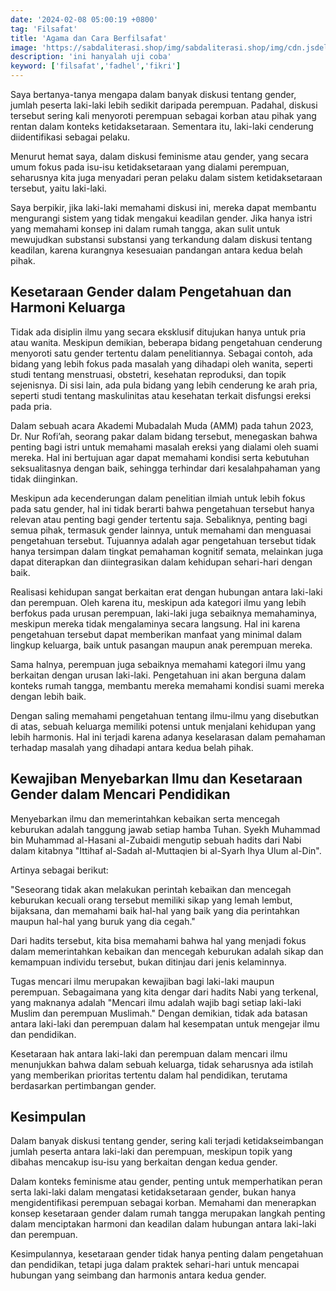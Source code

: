 ```yaml
---
date: '2024-02-08 05:00:19 +0800'
tag: 'Filsafat'
title: 'Agama dan Cara Berfilsafat'
image: 'https://sabdaliterasi.shop/img/sabdaliterasi.shop/img/cdn.jsdelivr.net/gh/ajax-jquery/asset.sabdaliterasi.shop@main/images/hand-3452582_640.jpg'
description: 'ini hanyalah uji coba'
keyword: ['filsafat','fadhel','fikri']
---
```

<p>Saya bertanya-tanya mengapa dalam banyak diskusi tentang gender, jumlah peserta laki-laki lebih sedikit daripada perempuan. Padahal, diskusi tersebut sering kali menyoroti perempuan sebagai korban atau pihak yang rentan dalam konteks ketidaksetaraan. Sementara itu, laki-laki cenderung diidentifikasi sebagai pelaku.</p><p>Menurut hemat saya, dalam diskusi feminisme atau gender, yang secara umum fokus pada isu-isu ketidaksetaraan yang dialami perempuan, seharusnya kita juga menyadari peran pelaku dalam sistem ketidaksetaraan tersebut, yaitu laki-laki.</p><p>Saya berpikir, jika laki-laki memahami diskusi ini, mereka dapat membantu mengurangi sistem yang tidak mengakui keadilan gender. Jika hanya istri yang memahami konsep ini dalam rumah tangga, akan sulit untuk mewujudkan substansi substansi yang terkandung dalam diskusi tentang keadilan, karena kurangnya kesesuaian pandangan antara kedua belah pihak.</p><h2>Kesetaraan Gender dalam Pengetahuan dan Harmoni Keluarga</h2><p>Tidak ada disiplin ilmu yang secara eksklusif ditujukan hanya untuk pria atau wanita. Meskipun demikian, beberapa bidang pengetahuan cenderung menyoroti satu gender tertentu dalam penelitiannya. Sebagai contoh, ada bidang yang lebih fokus pada masalah yang dihadapi oleh wanita, seperti studi tentang menstruasi, obstetri, kesehatan reproduksi, dan topik sejenisnya. Di sisi lain, ada pula bidang yang lebih cenderung ke arah pria, seperti studi tentang maskulinitas atau kesehatan terkait disfungsi ereksi pada pria.</p><p>Dalam sebuah acara Akademi Mubadalah Muda (AMM) pada tahun 2023, Dr. Nur Rofi’ah, seorang pakar dalam bidang tersebut, menegaskan bahwa penting bagi istri untuk memahami masalah ereksi yang dialami oleh suami mereka. Hal ini bertujuan agar dapat memahami kondisi serta kebutuhan seksualitasnya dengan baik, sehingga terhindar dari kesalahpahaman yang tidak diinginkan.</p><p>Meskipun ada kecenderungan dalam penelitian ilmiah untuk lebih fokus pada satu gender, hal ini tidak berarti bahwa pengetahuan tersebut hanya relevan atau penting bagi gender tertentu saja. Sebaliknya, penting bagi semua pihak, termasuk gender lainnya, untuk memahami dan menguasai pengetahuan tersebut. Tujuannya adalah agar pengetahuan tersebut tidak hanya tersimpan dalam tingkat pemahaman kognitif semata, melainkan juga dapat diterapkan dan diintegrasikan dalam kehidupan sehari-hari dengan baik.</p><p>Realisasi kehidupan sangat berkaitan erat dengan hubungan antara laki-laki dan perempuan. Oleh karena itu, meskipun ada kategori ilmu yang lebih berfokus pada urusan perempuan, laki-laki juga sebaiknya memahaminya, meskipun mereka tidak mengalaminya secara langsung. Hal ini karena pengetahuan tersebut dapat memberikan manfaat yang minimal dalam lingkup keluarga, baik untuk pasangan maupun anak perempuan mereka.</p><p>Sama halnya, perempuan juga sebaiknya memahami kategori ilmu yang berkaitan dengan urusan laki-laki. Pengetahuan ini akan berguna dalam konteks rumah tangga, membantu mereka memahami kondisi suami mereka dengan lebih baik.</p><p>Dengan saling memahami pengetahuan tentang ilmu-ilmu yang disebutkan di atas, sebuah keluarga memiliki potensi untuk menjalani kehidupan yang lebih harmonis. Hal ini terjadi karena adanya keselarasan dalam pemahaman terhadap masalah yang dihadapi antara kedua belah pihak.</p><h2>Kewajiban Menyebarkan Ilmu dan Kesetaraan Gender dalam Mencari Pendidikan</h2><p>Menyebarkan ilmu dan memerintahkan kebaikan serta mencegah keburukan adalah tanggung jawab setiap hamba Tuhan. Syekh Muhammad bin Muhammad al-Hasani al-Zubaidi mengutip sebuah hadits dari Nabi dalam kitabnya "Ittihaf al-Sadah al-Muttaqien bi al-Syarh Ihya Ulum al-Din".</p><p>Artinya sebagai berikut:</p><p>"Seseorang tidak akan melakukan perintah kebaikan dan mencegah keburukan kecuali orang tersebut memiliki sikap yang lemah lembut, bijaksana, dan memahami baik hal-hal yang baik yang dia perintahkan maupun hal-hal yang buruk yang dia cegah."</p><p>Dari hadits tersebut, kita bisa memahami bahwa hal yang menjadi fokus dalam memerintahkan kebaikan dan mencegah keburukan adalah sikap dan kemampuan individu tersebut, bukan ditinjau dari jenis kelaminnya.</p><p>Tugas mencari ilmu merupakan kewajiban bagi laki-laki maupun perempuan. Sebagaimana yang kita dengar dari hadits Nabi yang terkenal, yang maknanya adalah "Mencari ilmu adalah wajib bagi setiap laki-laki Muslim dan perempuan Muslimah." Dengan demikian, tidak ada batasan antara laki-laki dan perempuan dalam hal kesempatan untuk mengejar ilmu dan pendidikan.</p><p>Kesetaraan hak antara laki-laki dan perempuan dalam mencari ilmu menunjukkan bahwa dalam sebuah keluarga, tidak seharusnya ada istilah yang memberikan prioritas tertentu dalam hal pendidikan, terutama berdasarkan pertimbangan gender.</p><h2>Kesimpulan</h2><p>Dalam banyak diskusi tentang gender, sering kali terjadi ketidakseimbangan jumlah peserta antara laki-laki dan perempuan, meskipun topik yang dibahas mencakup isu-isu yang berkaitan dengan kedua gender.</p><p>Dalam konteks feminisme atau gender, penting untuk memperhatikan peran serta laki-laki dalam mengatasi ketidaksetaraan gender, bukan hanya mengidentifikasi perempuan sebagai korban. Memahami dan menerapkan konsep kesetaraan gender dalam rumah tangga merupakan langkah penting dalam menciptakan harmoni dan keadilan dalam hubungan antara laki-laki dan perempuan.</p><p>Kesimpulannya, kesetaraan gender tidak hanya penting dalam pengetahuan dan pendidikan, tetapi juga dalam praktek sehari-hari untuk mencapai hubungan yang seimbang dan harmonis antara kedua gender.</p>